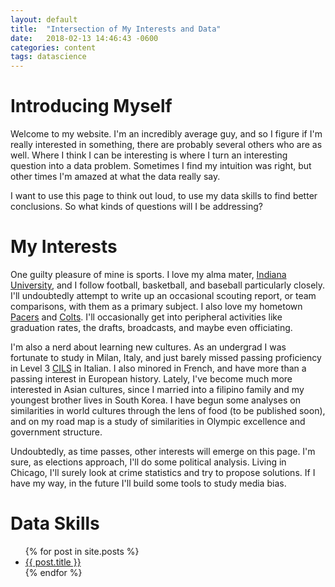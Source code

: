```yaml
---
layout: default
title:  "Intersection of My Interests and Data"
date:   2018-02-13 14:46:43 -0600
categories: content
tags: datascience
---
```


# Introducing Myself
Welcome to my website. I'm an incredibly average guy, and so I figure if I'm really interested in something, there are probably several others who are as well. Where I think I can be interesting is where I turn an interesting question into a data problem. Sometimes I find my intuition was right, but other times I'm amazed at what the data really  say.

I want to use this page to think out loud, to use my data skills to find better conclusions. So what kinds of questions will I be addressing?

# My Interests
One guilty pleasure of mine is sports. I love my alma mater, [Indiana University](https://www.iuhoosiers.com), and I follow football, basketball, and baseball particularly closely. I'll undoubtedly attempt to write up an occasional scouting report, or team comparisons, with them as a primary subject. I also love my hometown [Pacers](http://www.nba.com/pacers/) and [Colts](http://www.colts.com/). I'll occasionally get into peripheral activities like graduation rates, the drafts, broadcasts, and maybe even officiating.

I'm also a nerd about learning new cultures. As an undergrad I was fortunate to study in Milan, Italy, and just barely missed passing proficiency in Level 3 [CILS](https://en.wikipedia.org/wiki/Certification_of_Italian_as_a_Foreign_Language) in Italian. I also minored in French, and have more than a passing interest in European history. Lately, I've become much more interested in Asian cultures, since I married into a filipino family and my youngest brother lives in South Korea. I have begun some analyses on similarities in world cultures through the lens of food (to be published soon), and on my road map is a study of similarities in Olympic excellence and government structure.

Undoubtedly, as time passes, other interests will emerge on this page. I'm sure, as elections approach, I'll do some political analysis. Living in Chicago, I'll surely look at crime statistics and try to propose solutions. If I have my way, in the future I'll build some tools to study media bias.

# Data Skills


<ul>
  {% for post in site.posts %}
    <li>
      <a href="{{ post.url }}">{{ post.title }}</a>
    </li>
  {% endfor %}
</ul>
